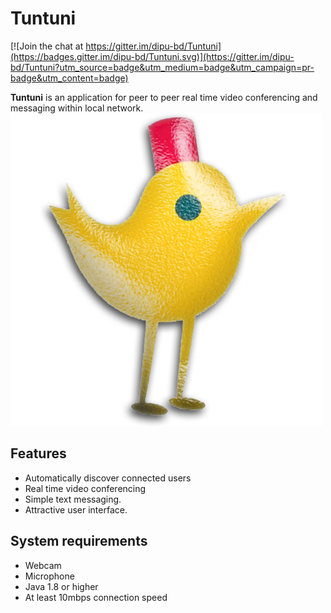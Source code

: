 # Tuntuni

[![Join the chat at https://gitter.im/dipu-bd/Tuntuni](https://badges.gitter.im/dipu-bd/Tuntuni.svg)](https://gitter.im/dipu-bd/Tuntuni?utm_source=badge&utm_medium=badge&utm_campaign=pr-badge&utm_content=badge)

**Tuntuni** is an application for peer to peer real time video conferencing and messaging within local network. 
[![Tuntuni](src/main/resources/img/tuntuni.png)](https://github.com/dipu-bd/Tuntuni/releases)

## Features  
- Automatically discover connected users
- Real time video conferencing
- Simple text messaging.
- Attractive user interface.

## System requirements
- Webcam 
- Microphone 
- Java 1.8 or higher
- At least 10mbps connection speed




